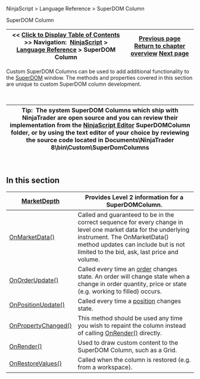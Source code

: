 ﻿


NinjaScript \> Language Reference \> SuperDOM Column






















SuperDOM Column







| \<\< [Click to Display Table of Contents](superdom_column.md) \>\> **Navigation:**     [NinjaScript](ninjascript.md) \> [Language Reference](language_reference_wip.md) \> SuperDOM Column | [Previous page](waitforococlosingbracket.md) [Return to chapter overview](language_reference_wip.md) [Next page](superdomcolumn_marketdepth.md) |
| --- | --- |











Custom SuperDOM Columns can be used to add additional functionality to the [SuperDOM](superdom.md) window. The methods and properties covered in this section are unique to custom SuperDOM column development.


 




| Tip:  The system SuperDOM Columns which ship with NinjaTrader are open source and you can review their implementation from the [NinjaScript Editor](ns_explorer.md) SuperDOMColumn folder, or by using the text editor of your choice by reviewing the source code located in Documents\\NinjaTrader 8\\bin\\Custom\\SuperDomColumns |
| --- |



 


## 


## In this section




| [MarketDepth](superdom_marketdepth.md) | Provides Level 2 information for a SuperDOMColumn. |
| --- | --- |
| [OnMarketData()](superdomcolumn_onmarketdata.md) | Called and guaranteed to be in the correct sequence for every change in level one market data for the underlying instrument. The OnMarketData() method updates can include but is not limited to the bid, ask, last price and volume. |
| [OnOrderUpdate()](superdomcolumn_onorderupdate.md) | Called every time an [order](order.md) changes state. An order will change state when a change in order quantity, price or state (e.g. working to filled) occurs. |
| [OnPositionUpdate()](superdomcolumn_onpositionupdate.md) | Called every time a [position](position.md) changes state. |
| [OnPropertyChanged()](onpropertychanged.md) | This method should be used any time you wish to repaint the column instead of calling [OnRender()](superdomcolumn_onrender.md) directly. |
| [OnRender()](superdomcolumn_onrender.md) | Used to draw custom content to the SuperDOM Column, such as a Grid. |
| [OnRestoreValues()](onrestorevalues.md) | Called when the column is restored (e.g. from a workspace). |









